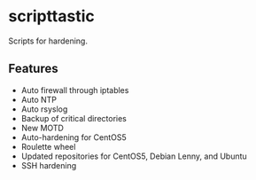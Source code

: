 # scripttastic

Scripts for hardening.

Features
--
* Auto firewall through iptables
* Auto NTP
* Auto rsyslog
* Backup of critical directories
* New MOTD
* Auto-hardening for CentOS5
* Roulette wheel
* Updated repositories for CentOS5, Debian Lenny, and Ubuntu 
* SSH hardening

